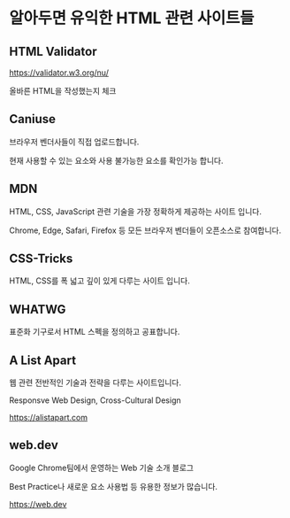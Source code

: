 # 알아두면 유익한 HTML 관련 사이트들

## HTML Validator

https://validator.w3.org/nu/

올바른 HTML을 작성했는지 체크

## Caniuse

브라우저 벤더사들이 직접 업로드합니다.

현재 사용할 수 있는 요소와 사용 불가능한 요소를 확인가능 합니다.

## MDN

HTML, CSS, JavaScript 관련 기술을 가장 정확하게 제공하는 사이트 입니다.

Chrome, Edge, Safari, Firefox 등 모든 브라우저 벤더들이 오픈소스로 참여합니다.

## CSS-Tricks

HTML, CSS를 폭 넓고 깊이 있게 다루는 사이트 입니다.

## WHATWG

표준화 기구로서 HTML 스펙을 정의하고 공표합니다.

## A List Apart

웹 관련 전반적인 기술과 전략을 다루는 사이트입니다.

Responsve Web Design, Cross-Cultural Design

https://alistapart.com


## web.dev

Google Chrome팀에서 운영하는 Web 기술 소개 블로그

Best Practice나 새로운 요소 사용법 등 유용한 정보가 많습니다.

https://web.dev
